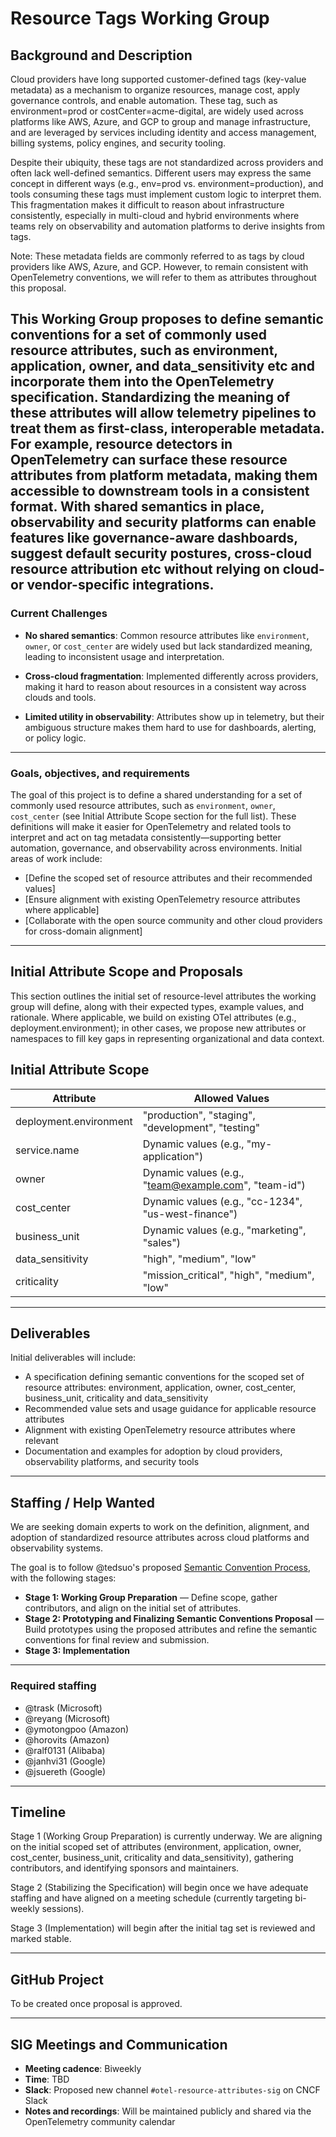 # Resource Tags Working Group

## Background and Description

Cloud providers have long supported customer-defined tags (key-value metadata) as a mechanism to organize resources, manage cost, apply governance controls, and enable automation. These tag, such as environment=prod or costCenter=acme-digital, are widely used across platforms like AWS, Azure, and GCP to group and manage infrastructure, and are leveraged by services including identity and access management, billing systems, policy engines, and security tooling.

Despite their ubiquity, these tags are not standardized across providers and often lack well-defined semantics. Different users may express the same concept in different ways (e.g., env=prod vs. environment=production), and tools consuming these tags must implement custom logic to interpret them. This fragmentation makes it difficult to reason about infrastructure consistently, especially in multi-cloud and hybrid environments where teams rely on observability and automation platforms to derive insights from tags.

Note: These metadata fields are commonly referred to as tags by cloud providers like AWS, Azure, and GCP. However, to remain consistent with OpenTelemetry conventions, we will refer to them as attributes throughout this proposal.

This Working Group proposes to define semantic conventions for a set of commonly used resource attributes, such as environment, application, owner, and data_sensitivity etc and incorporate them into the OpenTelemetry specification. Standardizing the meaning of these attributes will allow telemetry pipelines to treat them as first-class, interoperable metadata. For example, resource detectors in OpenTelemetry can surface these resource attributes from platform metadata, making them accessible to downstream tools in a consistent format. With shared semantics in place, observability and security platforms can enable features like governance-aware dashboards, suggest default security postures, cross-cloud resource attribution etc without relying on cloud- or vendor-specific integrations.
---

### Current Challenges

- **No shared semantics**: Common resource attributes like `environment`, `owner`, or `cost_center` are widely used but lack standardized meaning, leading to inconsistent usage and interpretation.

- **Cross-cloud fragmentation**: Implemented differently across providers, making it hard to reason about resources in a consistent way across clouds and tools.

- **Limited utility in observability**: Attributes show up in telemetry, but their ambiguous structure makes them hard to use for dashboards, alerting, or policy logic.

---

### Goals, objectives, and requirements

The goal of this project is to define a shared understanding for a set of commonly used resource attributes, such as `environment`, `owner`, `cost_center` (see Initial Attribute Scope section for the full list). These definitions will make it easier for OpenTelemetry and related tools to interpret and act on tag metadata consistently—supporting better automation, governance, and observability across environments. Initial areas of work include:

* [Define the scoped set of resource attributes and their recommended values]
* [Ensure alignment with existing OpenTelemetry resource attributes where applicable]
* [Collaborate with the open source community and other cloud providers for cross-domain alignment]

---
## Initial Attribute Scope and Proposals
This section outlines the initial set of resource-level attributes the working group will define, along with their expected types, example values, and rationale. Where applicable, we build on existing OTel attributes (e.g., deployment.environment); in other cases, we propose new attributes or namespaces to fill key gaps in representing organizational and data context.

## Initial Attribute Scope
| Attribute              | Allowed Values                                                             |
|------------------------|----------------------------------------------------------|
| deployment.environment | "production", "staging", "development", "testing"                         |
| service.name           | Dynamic values (e.g., "my-application")                                   |
| owner                  | Dynamic values (e.g., "team@example.com", "team-id")                      |
| cost_center            | Dynamic values (e.g., "cc-1234", "us-west-finance")                       |
| business_unit          | Dynamic values (e.g., "marketing", "sales")                               |
| data_sensitivity       | "high", "medium", "low"                                                   |
| criticality            | "mission_critical", "high", "medium", "low"                               |
                   
---

## Deliverables
Initial deliverables will include:

* A specification defining semantic conventions for the scoped set of resource attributes: environment, application, owner, cost_center, business_unit, criticality and data_sensitivity
* Recommended value sets and usage guidance for applicable resource attributes 
* Alignment with existing OpenTelemetry resource attributes where relevant
* Documentation and examples for adoption by cloud providers, observability platforms, and security tools

---
## Staffing / Help Wanted

We are seeking domain experts to work on the definition, alignment, and adoption of standardized resource attributes across cloud platforms and observability systems.

The goal is to follow @tedsuo's proposed [Semantic Convention Process](https://docs.google.com/document/d/1ghvajKaipiNZso3fDtyNxU7x1zx0_Eyd02OGpMGEpLE/edit#heading=h.xc2ft2cddhny), with the following stages:

- **Stage 1: Working Group Preparation** — Define scope, gather contributors, and align on the initial set of attributes.
- **Stage 2: Prototyping and Finalizing Semantic Conventions Proposal** — Build prototypes using the proposed attributes and refine the semantic conventions for final review and submission.
- **Stage 3: Implementation** 

---
### Required staffing

- @trask (Microsoft) 
- @reyang (Microsoft) 
- @ymotongpoo (Amazon)
- @horovits (Amazon)
- @ralf0131 (Alibaba)
- @janhvi31 (Google) 
- @jsuereth (Google) 
 
---

## Timeline

Stage 1 (Working Group Preparation) is currently underway. We are aligning on the initial scoped set of attributes (environment, application, owner, cost_center, business_unit, criticality and data_sensitivity), gathering contributors, and identifying sponsors and maintainers.

Stage 2 (Stabilizing the Specification) will begin once we have adequate staffing and have aligned on a meeting schedule (currently targeting bi-weekly sessions). 

Stage 3 (Implementation) will begin after the initial tag set is reviewed and marked stable. 

---

## GitHub Project

To be created once proposal is approved.

---

## SIG Meetings and Communication

- **Meeting cadence**: Biweekly
- **Time**: TBD
- **Slack**: Proposed new channel `#otel-resource-attributes-sig` on CNCF Slack
- **Notes and recordings**: Will be maintained publicly and shared via the OpenTelemetry community calendar

